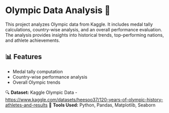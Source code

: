# Olympic Data Analysis 🏅  

This project analyzes Olympic data from Kaggle. It includes medal tally calculations, country-wise analysis, and an overall performance evaluation. The analysis provides insights into historical trends, top-performing nations, and athlete achievements.  

## 📊 Features  
- Medal tally computation  
- Country-wise performance analysis  
- Overall Olympic trends  

🔍 **Dataset:** Kaggle Olympic Data  - https://www.kaggle.com/datasets/heesoo37/120-years-of-olympic-history-athletes-and-results
📌 **Tools Used:** Python, Pandas, Matplotlib, Seaborn 
